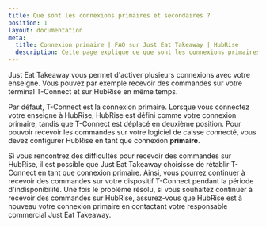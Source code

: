 ```yaml
---
title: Que sont les connexions primaires et secondaires ?
position: 1
layout: documentation
meta:
  title: Connexion primaire | FAQ sur Just Eat Takeaway | HubRise
  description: Cette page explique ce que sont les connexions primaires et secondaires dans Just Eat Takeaway. Comment résoudre les problèmes résultant d'une configuration erronée.
---
```


Just Eat Takeaway vous permet d'activer plusieurs connexions avec votre enseigne. Vous pouvez par exemple recevoir des commandes sur votre terminal T-Connect et sur HubRise en même temps.

Par défaut, T-Connect est la connexion primaire. Lorsque vous connectez votre enseigne à HubRise, HubRise est défini comme votre connexion primaire, tandis que T-Connect est déplacé en deuxième position. Pour pouvoir recevoir les commandes sur votre logiciel de caisse connecté, vous devez configurer HubRise en tant que connexion **primaire**.

Si vous rencontrez des difficultés pour recevoir des commandes sur HubRise, il est possible que Just Eat Takeaway choisisse de rétablir T-Connect en tant que connexion primaire. Ainsi, vous pourrez continuer à recevoir des commandes sur votre dispositif T-Connect pendant la période d'indisponibilité. Une fois le problème résolu, si vous souhaitez continuer à recevoir des commandes sur HubRise, assurez-vous que HubRise est à nouveau votre connexion primaire en contactant votre responsable commercial Just Eat Takeaway.
